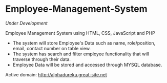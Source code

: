# Employee-Management-System
*Under Development*

Employee Management System using HTML, CSS, JavaScript and PHP

- The system will store Employee's Data such as name, role/position, email, contact number on table view.
- The system has search and filter employee functionality that will traverse through their data.
- Employee Data will be stored and accessed through MYSQL database.



Active domain: http://alphadureku.great-site.net

